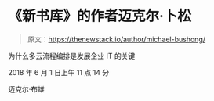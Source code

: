 # 《新书库》的作者迈克尔·卜松

> 原文：<https://thenewstack.io/author/michael-bushong/>

为什么多云流程编排是发展企业 IT 的关键

2018 年 6 月 1 日上午 11 点 14 分

迈克尔·布雄